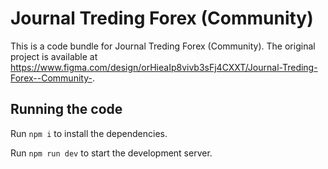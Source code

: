 
  # Journal Treding Forex (Community)

  This is a code bundle for Journal Treding Forex (Community). The original project is available at https://www.figma.com/design/orHieaIp8vivb3sFj4CXXT/Journal-Treding-Forex--Community-.

  ## Running the code

  Run `npm i` to install the dependencies.

  Run `npm run dev` to start the development server.
  